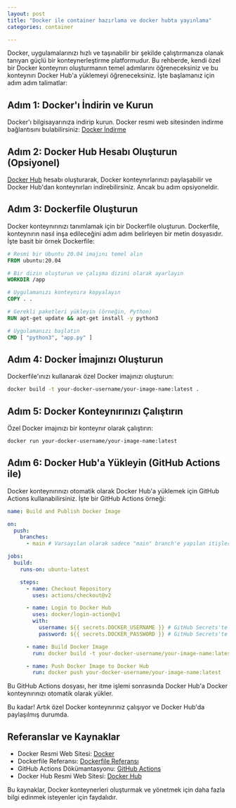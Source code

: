```yaml
---
layout: post
title: "Docker ile container hazırlama ve docker hubta yayınlama"
categories: container

---
```

Docker, uygulamalarınızı hızlı ve taşınabilir bir şekilde çalıştırmanıza olanak tanıyan güçlü bir konteynerleştirme platformudur. Bu rehberde, kendi özel bir Docker konteynırı oluşturmanın temel adımlarını öğreneceksiniz ve bu konteynırı Docker Hub'a yüklemeyi öğreneceksiniz. İşte başlamanız için adım adım talimatlar:

## Adım 1: Docker'ı İndirin ve Kurun

Docker'ı bilgisayarınıza indirip kurun. Docker resmi web sitesinden indirme bağlantısını bulabilirsiniz: [Docker İndirme](https://www.docker.com/get-started)

## Adım 2: Docker Hub Hesabı Oluşturun (Opsiyonel)

[Docker Hub](https://hub.docker.com/) hesabı oluşturarak, Docker konteynırlarınızı paylaşabilir ve Docker Hub'dan konteynırları indirebilirsiniz. Ancak bu adım opsiyoneldir.

## Adım 3: Dockerfile Oluşturun

Docker konteynırınızı tanımlamak için bir Dockerfile oluşturun. Dockerfile, konteynırın nasıl inşa edileceğini adım adım belirleyen bir metin dosyasıdır. İşte basit bir örnek Dockerfile:

```Dockerfile
# Resmi bir Ubuntu 20.04 imajını temel alın
FROM ubuntu:20.04

# Bir dizin oluşturun ve çalışma dizini olarak ayarlayın
WORKDIR /app

# Uygulamanızı konteynıra kopyalayın
COPY . .

# Gerekli paketleri yükleyin (örneğin, Python)
RUN apt-get update && apt-get install -y python3

# Uygulamanızı başlatın
CMD [ "python3", "app.py" ]
```

## Adım 4: Docker İmajınızı Oluşturun

Dockerfile'ınızı kullanarak özel Docker imajınızı oluşturun:

```bash
docker build -t your-docker-username/your-image-name:latest .
```

## Adım 5: Docker Konteynırınızı Çalıştırın

Özel Docker imajınızı bir konteynır olarak çalıştırın:

```bash
docker run your-docker-username/your-image-name:latest
```

## Adım 6: Docker Hub'a Yükleyin (GitHub Actions ile)

Docker konteynırınızı otomatik olarak Docker Hub'a yüklemek için GitHub Actions kullanabilirsiniz. İşte bir GitHub Actions örneği:

```yaml
name: Build and Publish Docker Image

on:
  push:
    branches:
      - main # Varsayılan olarak sadece "main" branch'e yapılan itişleri işler

jobs:
  build:
    runs-on: ubuntu-latest

    steps:
      - name: Checkout Repository
        uses: actions/checkout@v2

      - name: Login to Docker Hub
        uses: docker/login-action@v1
        with:
          username: ${{ secrets.DOCKER_USERNAME }} # GitHub Secrets'te Docker Hub kullanıcı adınızı saklayın
          password: ${{ secrets.DOCKER_PASSWORD }} # GitHub Secrets'te Docker Hub şifrenizi saklayın

      - name: Build Docker Image
        run: docker build -t your-docker-username/your-image-name:latest .

      - name: Push Docker Image to Docker Hub
        run: docker push your-docker-username/your-image-name:latest
```

Bu GitHub Actions dosyası, her itme işlemi sonrasında Docker Hub'a Docker konteynırınızı otomatik olarak yükler.

Bu kadar! Artık özel Docker konteynırınız çalışıyor ve Docker Hub'da paylaşılmış durumda.

## Referanslar ve Kaynaklar

- Docker Resmi Web Sitesi: [Docker](https://www.docker.com/)
- Dockerfile Referansı: [Dockerfile Referansı](https://docs.docker.com/engine/reference/builder/)
- GitHub Actions Dökümantasyonu: [GitHub Actions](https://docs.github.com/en/actions)
- Docker Hub Resmi Web Sitesi: [Docker Hub](https://hub.docker.com/)

Bu kaynaklar, Docker konteynerleri oluşturmak ve yönetmek için daha fazla bilgi edinmek isteyenler için faydalıdır.
